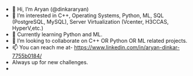 - 👋 Hi, I’m Aryan (@dinkararyan)
- 👀 I’m interested in C++, Operating Systems, Python, ML, SQL (PostgreSQL, MySQL), Server Virtualization (Vcenter, H3CCAS, HyperV,etc.)
- 🌱 Currently learning Python and ML.
- 💞️ I’m looking to collaborate on C++ OR Python OR ML related projects.
- 📫 You can reach me at- https://www.linkedin.com/in/aryan-dinkar-7755b0184/
- Always up for new challenges.
- 
<!---
dinkararyan/dinkararyan is a ✨ special ✨ repository because its `README.md` (this file) appears on your GitHub profile.
You can click the Preview link to take a look at your changes.
--->
